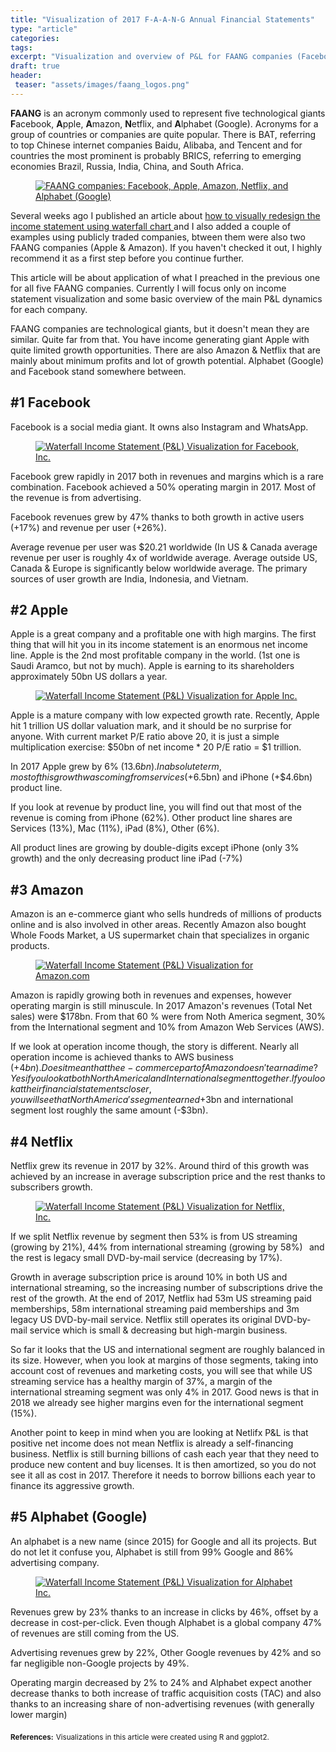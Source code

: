 ```yaml
---
title: "Visualization of 2017 F-A-A-N-G Annual Financial Statements"
type: "article"
categories:
tags:
excerpt: "Visualization and overview of P&L for FAANG companies (Facebook, Apple, Amazon, Netflix, and Alphabet/Google) using 2017 annual financial statements"
draft: true
header: 
 teaser: "assets/images/faang_logos.png"
---
```


**FAANG**  is an acronym commonly used to represent five technological giants **F**acebook, **A**pple, **A**mazon, **N**etflix, and **A**lphabet (Google). Acronyms for a group of countries or companies are quite popular. There is BAT, referring to top Chinese internet companies Baidu, Alibaba, and Tencent and for countries the most prominent is probably BRICS, referring to emerging economies Brazil, Russia, India, China, and South Africa. 

<figure>
    <a href="/assets/images/faang_logos.png">
        <img src="/assets/images/faang_logos.png" 
             alt="FAANG companies: Facebook, Apple, Amazon, Netflix, and Alphabet (Google)">
    </a>
</figure>

Several weeks ago I published an article about <a href="/how-to-redesign-your-income-statement/">how to visually redesign the income statement using waterfall chart </a> and I also added a couple of examples using publicly traded companies, btween them were also two FAANG companies (Apple & Amazon). If you haven't checked it out, I highly recommend it as a first step before you continue further.

This article will be about application of what I preached in the previous one for all five FAANG companies. Currently I will focus only on income statement visualization and some basic overview of the main P&L dynamics for each company.

FAANG companies are technological giants, but it doesn't mean they are similar. Quite far from that. You have income generating giant Apple with quite limited growth opportunities. There are also Amazon & Netflix that are mainly about minimum profits and lot of growth potential.  Alphabet (Google) and Facebook stand somewhere between.

## #1 Facebook
Facebook is a social media giant. It owns also Instagram and WhatsApp.

<figure>
    <a href="/assets/images/waterfall_income_statement_2017_fb.png">
        <img src="/assets/images/waterfall_income_statement_2017_fb.png" 
             alt="Waterfall Income Statement (P&L) Visualization for Facebook, Inc.">
    </a>
</figure>

Facebook grew rapidly in 2017 both in revenues and margins which is a rare combination. Facebook achieved a 50% operating margin in 2017. Most of the revenue is from advertising.⠀

Facebook revenues grew by 47% thanks to both growth in active users (+17%) and revenue per user (+26%). ⠀

Average revenue per user was $20.21 worldwide (In US & Canada average revenue per user is roughly 4x of worldwide average. Average outside US, Canada & Europe is significantly below worldwide average. The primary sources of user growth are India, Indonesia, and Vietnam.

## #2 Apple
Apple is a great company and a profitable one with high margins. The first thing that will hit you in its income statement is an enormous net income line. Apple is the 2nd most profitable company in the world. (1st one is Saudi Aramco, but not by much). Apple is earning to its shareholders approximately 50bn US dollars a year. 

<figure>
    <a href="/assets/images/waterfall_income_statement_2017_aapl.png">
        <img src="/assets/images/waterfall_income_statement_2017_aapl.png" 
             alt="Waterfall Income Statement (P&L) Visualization for Apple Inc.">
    </a>
</figure>

Apple is a mature company with low expected growth rate. Recently, Apple hit 1 trillion US dollar valuation mark, and it should be no surprise for anyone. With current market P/E ratio above 20, it is just a simple multiplication exercise: $50bn of net income * 20 P/E ratio = $1 trillion. ⠀

In 2017 Apple grew by 6% ($13.6bn). In absolute term, most of this growth was coming from services (+$6.5bn) and iPhone (+$4.6bn) product line. 

If you look at revenue by product line, you will find out that most of the revenue is coming from iPhone (62%). Other product line shares are Services (13%), Mac (11%), iPad (8%), Other (6%). 

All product lines are growing by double-digits except iPhone (only 3% growth) and the only decreasing product line iPad (-7%)

## #3 Amazon
Amazon is an e-commerce giant who sells hundreds of millions of products online and is also involved in other areas. Recently Amazon also bought Whole Foods Market, a US supermarket chain that specializes in organic products.

<figure>
    <a href="/assets/images/waterfall_income_statement_2017_amzn.png">
        <img src="/assets/images/waterfall_income_statement_2017_amzn.png" 
             alt="Waterfall Income Statement (P&L) Visualization for Amazon.com">
    </a>
</figure>

Amazon is rapidly growing both in revenues and expenses, however operating margin is still minuscule. In 2017 Amazon's revenues (Total Net sales) were  $178bn. From that 60 % were from Noth America segment, 30% from the International segment and 10% from Amazon Web Services (AWS).

If we look at operation income though, the story is different. Nearly all operation income is achieved thanks to AWS business (+$4bn). Does it mean that the e-commerce part of Amazon doesn't earn a dime? Yes if you look at both North Americal and International segment together. If you look at their financial statements closer, you will see that North America's segment earned +$3bn and international segment lost roughly the same amount (-$3bn).

## #4 Netflix
Netflix grew its revenue in 2017 by 32%. Around third of this growth was achieved by an increase in average subscription price and the rest thanks to subscribers growth.

<figure>
    <a href="/assets/images/waterfall_income_statement_2017_nflx.png">
        <img src="/assets/images/waterfall_income_statement_2017_nflx.png" 
             alt="Waterfall Income Statement (P&L) Visualization for Netflix, Inc.">
    </a>
</figure>

If we split Netflix revenue by segment then 53% is from US streaming (growing by 21%), 44% from international streaming (growing by 58%)⠀and the rest is legacy small DVD-by-mail service (decreasing by 17%).

Growth in average subscription price is around 10% in both US and international streaming, so the increasing number of subscriptions drive the rest of the growth. At the end of 2017, Netflix had 53m US streaming paid memberships, 58m international streaming paid memberships and 3m legacy US DVD-by-mail service. Netflix still operates its original DVD-by-mail service which is small & decreasing but high-margin business.⠀

So far it looks that the US and international segment are roughly balanced in its size. However, when you look at margins of those segments, taking into account cost of revenues and marketing costs, you will see that while US streaming service has a healthy margin of 37%, a margin of the international streaming segment was only 4% in 2017. Good news is that in 2018 we already see higher margins even for the international segment (15%).⠀

Another point to keep in mind when you are looking at Netlifx P&L is that positive net income does not mean Netflix is already a self-financing business. Netflix is still burning billions of cash each year that they need to produce new content and buy licenses. It is then amortized, so you do not see it all as cost in 2017. Therefore it needs to borrow billions each year to finance its aggressive growth.⠀

## #5 Alphabet (Google)
An alphabet is a new name (since 2015) for Google and all its projects. But do not let it confuse you, Alphabet is still from 99% Google and 86% advertising company. ⠀

<figure>
    <a href="/assets/images/waterfall_income_statement_2017_goog.png">
        <img src="/assets/images/waterfall_income_statement_2017_goog.png" 
             alt="Waterfall Income Statement (P&L) Visualization for Alphabet Inc.">
    </a>
</figure>

Revenues grew by 23% thanks to an increase in clicks by 46%, offset by a decrease in cost-per-click. Even though Alphabet is a global company 47% of revenues are still coming from the US.⠀

Advertising revenues grew by 22%, Other Google revenues by 42% and so far negligible non-Google projects by 49%.⠀

Operating margin decreased by 2% to 24% and Alphabet expect another decrease thanks to both increase of traffic acquisition costs (TAC) and also thanks to an increasing share of non-advertising revenues (with generally lower margin)


<sub>**References:**</sub> 
<sub>Visualizations in this article were created using R and ggplot2.</sub>